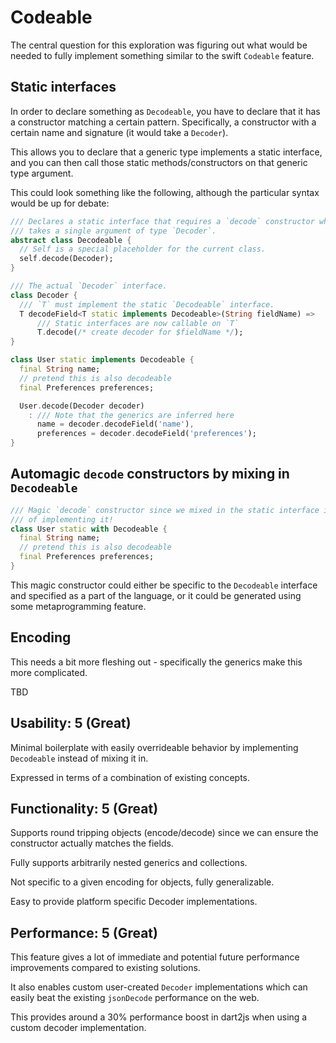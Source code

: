 # Codeable

The central question for this exploration was figuring out what would be needed
to fully implement something similar to the swift `Codeable` feature.

## Static interfaces

In order to declare something as `Decodeable`, you have to declare that it has
a constructor matching a certain pattern. Specifically, a constructor with a
certain name and signature (it would take a `Decoder`).

This allows you to declare that a generic type implements a static interface,
and you can then call those static methods/constructors on that generic type
argument.

This could look something like the following, although the particular syntax
would be up for debate:

```dart
/// Declares a static interface that requires a `decode` constructor which
/// takes a single argument of type `Decoder`.
abstract class Decodeable {
  // Self is a special placeholder for the current class.
  self.decode(Decoder);
} 

/// The actual `Decoder` interface. 
class Decoder {
  /// `T` must implement the static `Decodeable` interface. 
  T decodeField<T static implements Decodeable>(String fieldName) =>
      /// Static interfaces are now callable on `T`
      T.decode(/* create decoder for $fieldName */);
}

class User static implements Decodeable {
  final String name;
  // pretend this is also decodeable
  final Preferences preferences;

  User.decode(Decoder decoder)
    : /// Note that the generics are inferred here
      name = decoder.decodeField('name'),
      preferences = decoder.decodeField('preferences');
}
```

## Automagic `decode` constructors by mixing in `Decodeable`

```dart
/// Magic `decode` constructor since we mixed in the static interface instead
/// of implementing it!
class User static with Decodeable {
  final String name;
  // pretend this is also decodeable
  final Preferences preferences;
}
```

This magic constructor could either be specific to the `Decodeable` interface
and specified as a part of the language, or it could be generated using some
metaprogramming feature.

## Encoding

This needs a bit more fleshing out - specifically the generics make this more
complicated.

TBD

## Usability: 5 (Great)

Minimal boilerplate with easily overrideable behavior by implementing
`Decodeable` instead of mixing it in.

Expressed in terms of a combination of existing concepts.

## Functionality: 5 (Great)

Supports round tripping objects (encode/decode) since we can ensure the
constructor actually matches the fields.

Fully supports arbitrarily nested generics and collections.

Not specific to a given encoding for objects, fully generalizable.

Easy to provide platform specific Decoder implementations.

## Performance: 5 (Great)

This feature gives a lot of immediate and potential future performance
improvements compared to existing solutions.

It also enables custom user-created `Decoder` implementations which can easily
beat the existing `jsonDecode` performance on the web.

This provides around a 30% performance boost in dart2js when using a custom
decoder implementation.
